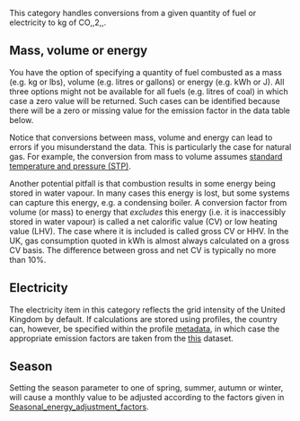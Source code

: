 This category handles conversions from a given quantity of fuel or
electricity to kg of CO,,2,,.

## Mass, volume or energy

You have the option of specifying a quantity of fuel combusted as a mass
(e.g. kg or lbs), volume (e.g. litres or gallons) or energy (e.g. kWh or
J). All three options might not be available for all fuels (e.g. litres
of coal) in which case a zero value will be returned. Such cases can be
identified because there will be a zero or missing value for the
emission factor in the data table below.

Notice that conversions between mass, volume and energy can lead to
errors if you misunderstand the data. This is particularly the case for
natural gas. For example, the conversion from mass to volume assumes
[standard temperature and pressure
(STP)](http://en.wikipedia.org/wiki/Standard_conditions_for_temperature_and_pressure).

Another potential pitfall is that combustion results in some energy
being stored in water vapour. In many cases this energy is lost, but
some systems can capture this energy, e.g. a condensing boiler. A
conversion factor from volume (or mass) to energy that *excludes* this
energy (i.e. it is inaccessibly stored in water vapour) is called a net
calorific value (CV) or low heating value (LHV). The case where it is
included is called gross CV or HHV. In the UK, gas consumption quoted in
kWh is almost always calculated on a gross CV basis. The difference
between gross and net CV is typically no more than 10%.

## Electricity

The electricity item in this category reflects the grid intensity of the
United Kingdom by default. If calculations are stored using profiles,
the country can, however, be specified within the profile
[metadata](metadata), in which case the appropriate emission factors are
taken from the [this](Electricity_by_country) dataset.

## Season

Setting the season parameter to one of spring, summer, autumn or winter,
will cause a monthly value to be adjusted according to the factors given
in
[Seasonal\_energy\_adjustment\_factors](Seasonal_energy_adjustment_factors).
